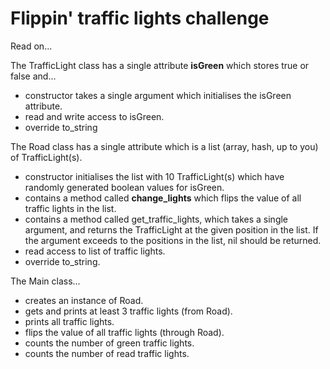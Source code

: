 # Flippin' traffic lights challenge

Read on...

The TrafficLight class has a single attribute **isGreen** which stores true or false and...
- constructor takes a single argument which initialises the isGreen attribute.
- read and write access to isGreen.
- override to_string

The Road class has a single attribute which is a list (array, hash, up to you) of TrafficLight(s).
- constructor initialises the list with 10 TrafficLight(s) which have randomly generated boolean values for isGreen.
- contains a method called **change_lights** which flips the value of all traffic lights in the list.
- contains a method called get_traffic_lights, which takes a single argument, and returns the TrafficLight at the given position in the list. If the argument exceeds to the positions in the list, nil should be returned.
- read access to list of traffic lights.
- override to_string.

The Main class...
- creates an instance of Road.
- gets and prints at least 3 traffic lights (from Road).
- prints all traffic lights.
- flips the value of all traffic lights (through Road).
- counts the number of green traffic lights.
- counts the number of read traffic lights.
